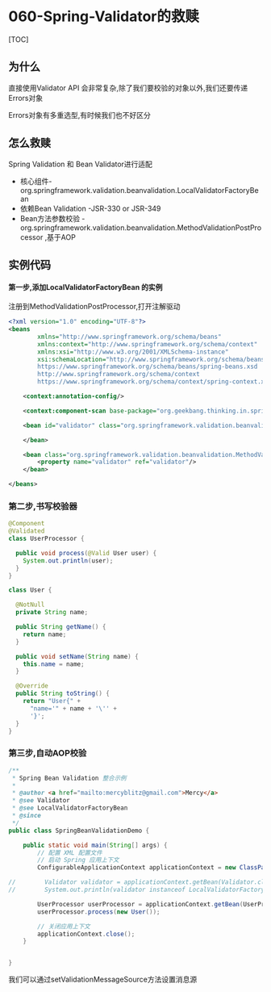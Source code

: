 # 060-Spring-Validator的救赎

[TOC]

## 为什么

直接使用Validator API 会非常复杂,除了我们要校验的对象以外,我们还要传递Errors对象

Errors对象有多重选型,有时候我们也不好区分



## 怎么救赎

Spring Validation 和 Bean  Validator进行适配

- 核心组件-org.springframework.validation.beanvalidation.LocalValidatorFactoryBean
- 依赖Bean Validation -JSR-330 or JSR-349
- Bean方法参数校验 - org.springframework.validation.beanvalidation.MethodValidationPostProcessor ,基于AOP

## 实例代码

#### 第一步,添加LocalValidatorFactoryBean 的实例

注册到MethodValidationPostProcessor,打开注解驱动

```xml
<?xml version="1.0" encoding="UTF-8"?>
<beans
        xmlns="http://www.springframework.org/schema/beans"
        xmlns:context="http://www.springframework.org/schema/context"
        xmlns:xsi="http://www.w3.org/2001/XMLSchema-instance"
        xsi:schemaLocation="http://www.springframework.org/schema/beans
        https://www.springframework.org/schema/beans/spring-beans.xsd
        http://www.springframework.org/schema/context
        https://www.springframework.org/schema/context/spring-context.xsd">

    <context:annotation-config/>

    <context:component-scan base-package="org.geekbang.thinking.in.spring.validation"/>

    <bean id="validator" class="org.springframework.validation.beanvalidation.LocalValidatorFactoryBean">

    </bean>

    <bean class="org.springframework.validation.beanvalidation.MethodValidationPostProcessor">
        <property name="validator" ref="validator"/>
    </bean>

</beans>
```

### 第二步,书写校验器

```java
@Component
@Validated
class UserProcessor {

  public void process(@Valid User user) {
    System.out.println(user);
  }
}

class User {

  @NotNull
  private String name;

  public String getName() {
    return name;
  }

  public void setName(String name) {
    this.name = name;
  }

  @Override
  public String toString() {
    return "User{" +
      "name='" + name + '\'' +
      '}';
  }
}
```

### 第三步,自动AOP校验

```java
/**
 * Spring Bean Validation 整合示例
 *
 * @author <a href="mailto:mercyblitz@gmail.com">Mercy</a>
 * @see Validator
 * @see LocalValidatorFactoryBean
 * @since
 */
public class SpringBeanValidationDemo {

    public static void main(String[] args) {
        // 配置 XML 配置文件
        // 启动 Spring 应用上下文
        ConfigurableApplicationContext applicationContext = new ClassPathXmlApplicationContext("classpath:/META-INF/bean-validation-context.xml");

//        Validator validator = applicationContext.getBean(Validator.class);
//        System.out.println(validator instanceof LocalValidatorFactoryBean);

        UserProcessor userProcessor = applicationContext.getBean(UserProcessor.class);
        userProcessor.process(new User());

        // 关闭应用上下文
        applicationContext.close();
    }


}
```

我们可以通过setValidationMessageSource方法设置消息源